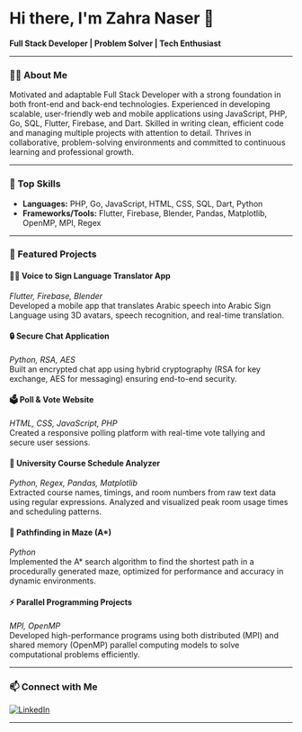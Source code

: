 # Hi there, I'm Zahra Naser 👋

**Full Stack Developer | Problem Solver | Tech Enthusiast**

---

### 👩‍💻 About Me

Motivated and adaptable Full Stack Developer with a strong foundation in both front-end and back-end technologies. Experienced in developing scalable, user-friendly web and mobile applications using JavaScript, PHP, Go, SQL, Flutter, Firebase, and Dart. Skilled in writing clean, efficient code and managing multiple projects with attention to detail. Thrives in collaborative, problem-solving environments and committed to continuous learning and professional growth.

---

### 🚀 Top Skills

- **Languages:** PHP, Go, JavaScript, HTML, CSS, SQL, Dart, Python
- **Frameworks/Tools:** Flutter, Firebase, Blender, Pandas, Matplotlib, OpenMP, MPI, Regex

---

### 🌟 Featured Projects

#### 🧏‍♂️ Voice to Sign Language Translator App
*Flutter, Firebase, Blender*  
Developed a mobile app that translates Arabic speech into Arabic Sign Language using 3D avatars, speech recognition, and real-time translation.

#### 🔒 Secure Chat Application
*Python, RSA, AES*  
Built an encrypted chat app using hybrid cryptography (RSA for key exchange, AES for messaging) ensuring end-to-end security.

#### 🗳️ Poll & Vote Website
*HTML, CSS, JavaScript, PHP*  
Created a responsive polling platform with real-time vote tallying and secure user sessions.

#### 📅 University Course Schedule Analyzer
*Python, Regex, Pandas, Matplotlib*  
Extracted course names, timings, and room numbers from raw text data using regular expressions. Analyzed and visualized peak room usage times and scheduling patterns.

#### 🧭 Pathfinding in Maze (A\*)
*Python*  
Implemented the A* search algorithm to find the shortest path in a procedurally generated maze, optimized for performance and accuracy in dynamic environments.

#### ⚡ Parallel Programming Projects
*MPI, OpenMP*  
Developed high-performance programs using both distributed (MPI) and shared memory (OpenMP) parallel computing models to solve computational problems efficiently.

---

### 📫 Connect with Me

[![LinkedIn](https://img.shields.io/badge/LinkedIn-blue?style=flat-square&logo=linkedin)](http://linkedin.com/in/zahra-naser-679099370)

---

<!--
**za-sayed/za-sayed** is a ✨ special ✨ repository because its README.md (this file) appears on your GitHub profile.
-->
